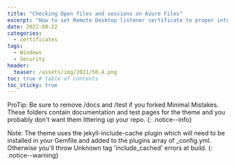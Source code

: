 ```yaml
---
title: "Checking Open files and sessions on Azure Files"
excerpt: "How to set Remote Desktop listener certificate to proper internal CA compatible certificate on a Windows Server, domain joined"
date: 2022-08-22
categories:
  - certificates
tags:
  - Windows
  - Security
header:
  teaser: /assets/img/2021/50.4.png
toc: true # table of contents
toc_sticky: true
---
```


ProTip: Be sure to remove /docs and /test if you forked Minimal Mistakes. These folders contain documentation and test pages for the theme and you probably don't want them littering up your repo. {: .notice--info}

Note: The theme uses the jekyll-include-cache plugin which will need to be installed in your Gemfile and added to the plugins array of _config.yml. Otherwise you'll throw Unknown tag 'include_cached' errors at build. {: .notice--warning}
